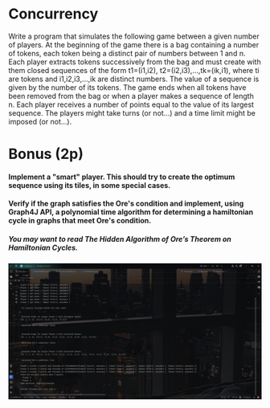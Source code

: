 
  # Concurrency
Write a program that simulates the following game between a given number of players.
At the beginning of the game there is a bag containing a number of tokens, each token being a distinct pair of numbers between 1 and n.
Each player extracts tokens successively from the bag and must create with them closed sequences of the form t1=(i1,i2), t2=(i2,i3),...,tk=(ik,i1), where ti are tokens and i1,i2,i3,...,ik are distinct numbers.
The value of a sequence is given by the number of its tokens.
The game ends when all tokens have been removed from the bag or when a player makes a sequence of length n. Each player receives a number of points equal to the value of its largest sequence.
The players might take turns (or not...) and a time limit might be imposed (or not...).

 # Bonus (2p)

  ####  Implement a "smart" player. This should try to create the optimum sequence using its tiles, in some special cases.
  ####  Verify if the graph satisfies the Ore's condition and implement, using Graph4J API, a polynomial time algorithm for determining a hamiltonian cycle in graphs that meet Ore's condition.
  #####  You may want to read The Hidden Algorithm of Ore’s Theorem on Hamiltonian Cycles. 

![screenshot_1](1.png)
